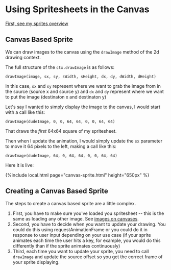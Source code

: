 # Using Spritesheets in the Canvas

[First, see my sprites overview](sprites.md)

## Canvas Based Sprite

We can draw images to the canvas using the `drawImage` method of the 2d drawing context.

The full structure of the `ctx.drawImage` is as follows:

`drawImage(image, sx, sy, sWidth, sHeight, dx, dy, dWidth, dHeight)`

In this case, `sx` and `sy` represent where we want to grab the image from in the source (source x and source y) and `dx` and `dy` represent where we want to put the image (destinaton x and destinaton y)

Let's say I wanted to simply display the image to the canvas, I would start with a call like this:

`drawImage(dudeImage, 0, 0, 64, 64, 0, 0, 64, 64)`

That draws the *first* 64x64 square of my spritesheet.

Then when I update the animation, I would simply update the `sx` parameter to move it 64 pixels to the left, making a call like this:

`drawImage(dudeImage, 64, 0, 64, 64, 0, 0, 64, 64)`

Here it is live:

{%include local.html page="canvas-sprite.html" height="650px" %}

## Creating a Canvas Based Sprite

The steps to create a canvas based sprite are a little complex.

1. First, you have to make sure you've loaded you spritesheet -- this is the same as loading any other image. See [images on canvases](../canvas/images.md).
2. Second, you have to decide when you want to update your drawing. You could do this using requestAnimationFrame or you could do it in response to user input depending on your use case (if your sprite animates each time the user hits a key, for example, you would do this differently than if the sprite animates continuously)
3. Third, each time you want to update your sprite, you need to call `drawImage` and update the source offset so you get the correct frame of your sprite displaying.


